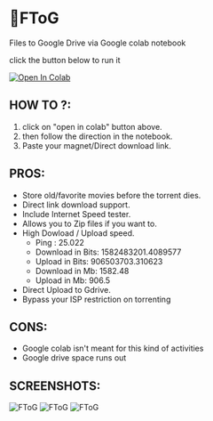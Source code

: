 #        🚀FToG 
Files to Google Drive via Google colab notebook

click the button below to run it

<a href="https://colab.research.google.com/github/shinas101/LToG/blob/main/LToG.ipynb" target="_parent"><img src="https://colab.research.google.com/assets/colab-badge.svg" alt="Open In Colab"/></a>


## HOW TO ?:
1. click on "open in colab" button above.
2. then follow the direction in the notebook.
3. Paste your magnet/Direct download link. 

## PROS:
- Store old/favorite movies before the torrent dies.
- Direct link download support.
- Include Internet Speed tester.
- Allows you to Zip files if you want to.
- High Dowload / Upload speed.
    - Ping : 25.022
    - Download in Bits: 1582483201.4089577
    - Upload in Bits: 906503703.310623
    - Download in Mb: 1582.48
    - Upload  in Mb: 906.5
- Direct Upload to Gdrive.
- Bypass your ISP restriction on torrenting

## CONS:
- Google colab isn't meant for this kind of activities
- Google drive space runs out

## SCREENSHOTS:
![FToG](https://i.imgur.com/ulvxQYh.png)
![FToG](https://i.imgur.com/Ft3cRqs.png)
![FToG](https://i.imgur.com/gXk1a9q.png)



